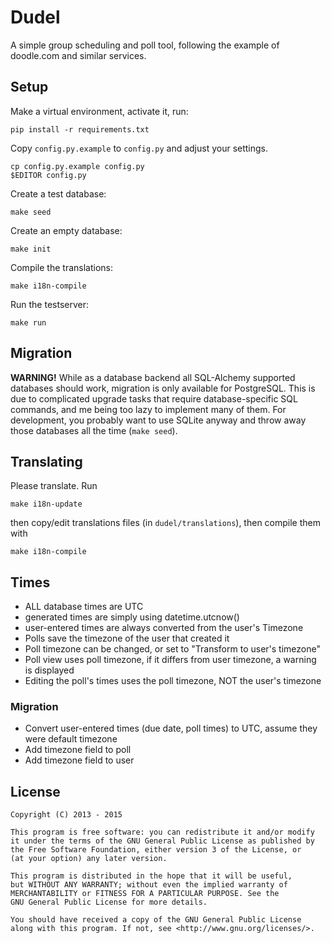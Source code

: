 # Dudel

A simple group scheduling and poll tool, following the example of doodle.com and similar services.

## Setup

Make a virtual environment, activate it, run:

    pip install -r requirements.txt

Copy `config.py.example` to `config.py` and adjust your settings.

    cp config.py.example config.py
    $EDITOR config.py

Create a test database:

    make seed

Create an empty database:

    make init

Compile the translations:

    make i18n-compile

Run the testserver:

    make run

## Migration

**WARNING!** While as a database backend all SQL-Alchemy supported databases
should work, migration is only available for PostgreSQL. This is due to complicated
upgrade tasks that require database-specific SQL commands, and me being too lazy to
implement many of them. For development, you probably want to use SQLite anyway and
throw away those databases all the time (`make seed`).

## Translating

Please translate. Run

    make i18n-update

then copy/edit translations files (in `dudel/translations`), then compile them with

    make i18n-compile

## Times

- ALL database times are UTC
- generated times are simply using datetime.utcnow()
- user-entered times are always converted from the user's Timezone
- Polls save the timezone of the user that created it
- Poll timezone can be changed, or set to "Transform to user's timezone"
- Poll view uses poll timezone, if it differs from user timezone, a warning is displayed
- Editing the poll's times uses the poll timezone, NOT the user's timezone

### Migration

- Convert user-entered times (due date, poll times) to UTC, assume they were default timezone
- Add timezone field to poll
- Add timezone field to user

## License

    Copyright (C) 2013 - 2015

    This program is free software: you can redistribute it and/or modify
    it under the terms of the GNU General Public License as published by
    the Free Software Foundation, either version 3 of the License, or
    (at your option) any later version.

    This program is distributed in the hope that it will be useful,
    but WITHOUT ANY WARRANTY; without even the implied warranty of
    MERCHANTABILITY or FITNESS FOR A PARTICULAR PURPOSE. See the
    GNU General Public License for more details.

    You should have received a copy of the GNU General Public License
    along with this program. If not, see <http://www.gnu.org/licenses/>.
